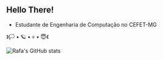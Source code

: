 ## Hello There!
* Estudante de Engenharia de Computação no CEFET-MG

》🏳 • 🪐 • 💀 • 😇《

![Rafa's GitHub stats](https://github-readme-stats.vercel.app/api?username=rafa16w34&show_icons=true&theme=github_dark )



